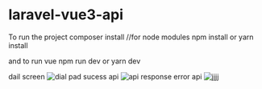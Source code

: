 # laravel-vue3-api
To run the project 
composer install
//for node modules
npm install or yarn install


and to run vue
npm run dev or yarn dev

dail screen 
![dial pad](https://github.com/vamshikrishnaakula/laravel-vue3-api/assets/96808439/7e19a9b8-6cd1-45b8-b84d-e64454411bc2)
sucess api
![api response](https://github.com/vamshikrishnaakula/laravel-vue3-api/assets/96808439/475ffe99-d480-43b1-b469-afa85e0a1aa3)
error api
![jjjj](https://github.com/vamshikrishnaakula/laravel-vue3-api/assets/96808439/169ec6e1-3ee1-44b7-896f-9a83167a9b26)
